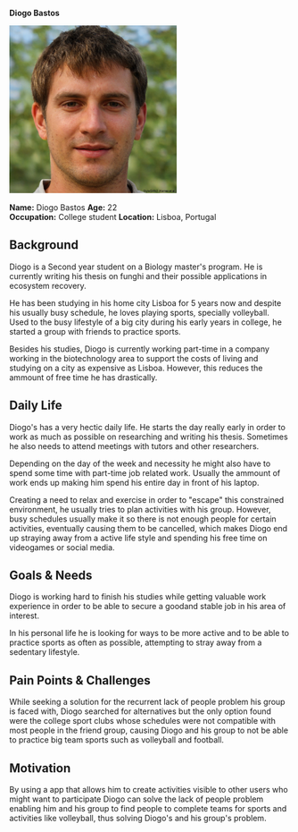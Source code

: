 **Diogo Bastos**

<img src="persona2.jpg" alt="Diogo Bastos" width="300">

**Name:** Diogo Bastos 
**Age:** 22  
**Occupation:**   College student
**Location:** Lisboa, Portugal  

## Background  
<!-- [Describe the persona's background, including their education, work experience, and any relevant personal history. This should be written as a short, engaging narrative that helps to contextualize the persona.] -->

Diogo is a Second year student on a Biology master's program. He is currently writing his thesis on funghi and their possible applications in ecosystem recovery.

He has been studying in his home city Lisboa for 5 years now and despite his usually busy schedule, he loves playing sports, specially volleyball. 
Used to the busy lifestyle of a big city during his early years in college, he started a group with friends to practice sports.

Besides his studies, Diogo is currently working part-time in a company working in the biotechnology area to support the costs of living and studying on a city as expensive as Lisboa. However, this reduces the ammount of free time he has drastically.
## Daily Life  
<!-- [Describe a typical day in their life. What do they do from morning to evening? How do they interact with technology, products, or services? What challenges do they face?] -->

Diogo's has a very hectic daily life. He starts the day really early in order to work as much as possible on researching and writing his thesis. Sometimes he also needs to attend meetings with tutors and other researchers.

Depending on the day of the week and necessity he might also have to spend some time with part-time job related work. Usually the ammount of work ends up making him spend his entire day in front of his laptop.

Creating a need to relax and exercise in order to "escape" this constrained environment, he usually tries to plan activities with his group. However, busy schedules usually make it so there is not enough people for certain activities, eventually causing them to be cancelled, which makes Diogo end up straying away from a active life style and spending his free time on videogames or social media.
## Goals & Needs  
<!-- [Explain what the persona wants to achieve in their personal or professional life. What are their aspirations? What problems are they trying to solve?] -->

Diogo is working hard to finish his studies while getting valuable work experience in order to be able to secure a goodand stable job in his area of interest.

In his personal life he is looking for ways to be more active and to be able to practice sports as often as possible, attempting to stray away from a sedentary lifestyle.

## Pain Points & Challenges  
<!-- [Describe the main frustrations, obstacles, or inefficiencies they encounter related to the product or service you are designing for.] -->

While seeking a solution for the recurrent lack of people problem his group is faced with, Diogo searched for alternatives but the only option found were the college sport clubs whose schedules were not compatible with most people in the friend group, causing Diogo and his group to not be able to practice big team sports such as volleyball and football.

## Motivation  
<!-- *"Why do they engage with this product or service?"*   -->
<!-- [Summarize their core motivation in a compelling way. This could be a short paragraph or even a strong, direct quote that captures their drive.]   -->

By using a app that allows him to create activities visible to other users who might want to participate Diogo can solve the lack of people problem enabling him and his group to find people to complete teams for sports and activities like volleyball, thus solving Diogo's and his group's problem.
